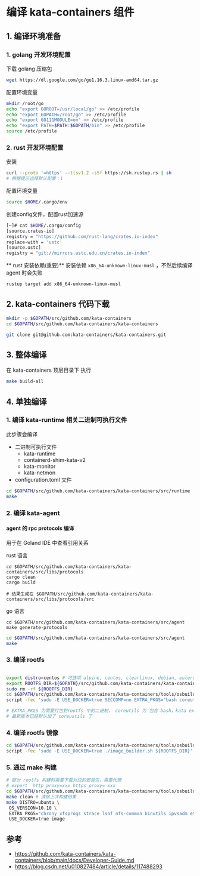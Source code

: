 # 编译 kata-containers 组件

## 1. 编译环境准备

### 1. golang 开发环境配置

下载 golang 压缩包
```bash
wget https://dl.google.com/go/go1.16.3.linux-amd64.tar.gz
```
配置环境变量

```bash
mkdir /root/go
echo "export GOROOT=/usr/local/go" >> /etc/profile
echo "export GOPATH=/root/go" >> /etc/profile
echo "export GO111MODULE=on" >> /etc/profile
echo "export PATH=$PATH:$GOPATH/bin" >> /etc/profile
source /etc/profile
```
### 2. rust 开发环境配置

安装
```bash
curl --proto '=https' --tlsv1.2 -sSf https://sh.rustup.rs | sh
# 根据提示选择默认配置：1
```

配置环境变量 
```bash
source $HOME/.cargo/env
```

创建config文件，配置rust加速源
```bash
[~]# cat $HOME/.cargo/config
[source.crates-io]
registry = "https://github.com/rust-lang/crates.io-index"
replace-with = 'ustc'
[source.ustc]
registry = "git://mirrors.ustc.edu.cn/crates.io-index"
```


** rust 安装依赖(重要)**
安装依赖 `x86_64-unknown-linux-musl` ，不然后续编译 agent 时会失败

```bash
rustup target add x86_64-unknown-linux-musl
```
## 2. kata-containers 代码下载

```bash
mkdir -p $GOPATH/src/github.com/kata-containers
cd $GOPATH/src/github.com/kata-containers/kata-containers

git clone git@github.com:kata-containers/kata-containers.git
```

## 3. 整体编译

在 kata-containers 顶层目录下 执行 

```bash
make build-all
```

## 4. 单独编译

### 1. 编译 kata-runtime 相关二进制可执行文件

此步骤会编译
- 二进制可执行文件
  - kata-runtime
  - containerd-shim-kata-v2
  - kata-monitor
  - kata-netmon
- configuration.toml 文件


```bash
cd $GOPATH/src/github.com/kata-containers/kata-containers/src/runtime
make
```

### 2. 编译 kata-agent

#### agent 的 rpc protocols 编译
用于在 Goland IDE 中查看引用关系

rust 语言
```shell
cd $GOPATH/src/github.com/kata-containers/kata-containers/src/libs/protocols
cargo clean
cargo build

# 结果生成在 $GOPATH/src/github.com/kata-containers/kata-containers/src/libs/protocols/src
```
go 语言
```shell
cd $GOPATH/src/github.com/kata-containers/kata-containers/src/agent
make generate-protocols
```


```bash
cd $GOPATH/src/github.com/kata-containers/kata-containers/src/agent
make 

```

### 3. 编译 rootfs

```bash

export distro=centos # 可选项 alpine, centos, clearlinux, debian, euleros, fedora, suse,  ubuntu
export ROOTFS_DIR=${GOPATH}/src/github.com/kata-containers/kata-containers/tools/osbuilder/rootfs-builder/rootfs
sudo rm -rf ${ROOTFS_DIR}
cd $GOPATH/src/github.com/kata-containers/kata-containers/tools/osbuilder/rootfs-builder
script -fec 'sudo -E USE_DOCKER=true SECCOMP=no EXTRA_PKGS="bash coreutils" ./rootfs.sh ${distro}'

# EXTRA_PKGS 为需要打包到rootfs 中的二进制， coreutils 为 包含 bash，kata exec 进入 console 用的
# 最新版本已经默认加了 coreustils 了
```

### 4. 编译 rootfs 镜像

```bash
cd $GOPATH/src/github.com/kata-containers/kata-containers/tools/osbuilder/image-builder
script -fec 'sudo -E USE_DOCKER=true ./image_builder.sh ${ROOTFS_DIR}'
```


### 5. 通过 make 构建

```bash
# 部分 rootfs 构建时需要下载对应的安装包，需要代理
# export  http_proxy=xxx https_proxy= xxx
cd $GOPATH/src/github.com/kata-containers/kata-containers/tools/osbuilder/
make clean # 清除上次构建结果
make DISTRO=ubuntu \
 OS_VERSION=10.10 \
 EXTRA_PKGS="chrony xfsprogs strace lsof nfs-common binutils ipvsadm ethtool e2fsprogs netcat tcpdump iproute2 net-tools telnet iputils-ping" \
 USE_DOCKER=true image
```

## 参考

- https://github.com/kata-containers/kata-containers/blob/main/docs/Developer-Guide.md
- https://blog.csdn.net/u010827484/article/details/117488293